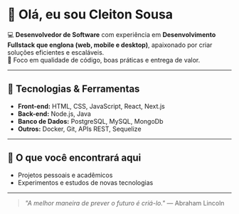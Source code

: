# 👋 Olá, eu sou Cleiton Sousa

💻 **Desenvolvedor de Software** com experiência em **Desenvolvimento Fullstack que englona (web, mobile e desktop)**, apaixonado por criar soluções eficientes e escaláveis.  
🎯 Foco em qualidade de código, boas práticas e entrega de valor.

---

## 🚀 Tecnologias & Ferramentas
- **Front-end:** HTML, CSS, JavaScript, React, Next.js
- **Back-end:** Node.js, Java
- **Banco de Dados:** PostgreSQL, MySQL, MongoDb
- **Outros:** Docker, Git, APIs REST, Sequelize

---

## 📌 O que você encontrará aqui
- Projetos pessoais e acadêmicos
- Experimentos e estudos de novas tecnologias

---

> _"A melhor maneira de prever o futuro é criá-lo."_ — Abraham Lincoln

